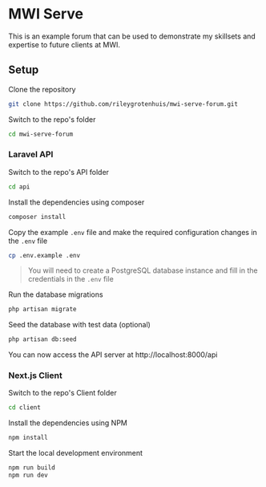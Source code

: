 # MWI Serve

This is an example forum that can be used to demonstrate my skillsets and expertise to future clients at MWI.

## Setup

Clone the repository

```bash
git clone https://github.com/rileygrotenhuis/mwi-serve-forum.git
```

Switch to the repo's folder

```bash
cd mwi-serve-forum
```

### Laravel API

Switch to the repo's API folder

```bash
cd api
```

Install the dependencies using composer

```bash
composer install
```

Copy the example `.env` file and make the required configuration changes in the `.env` file

```bash
cp .env.example .env
```

> You will need to create a PostgreSQL database instance and fill in the credentials in the `.env` file

Run the database migrations

```bash
php artisan migrate
```

Seed the database with test data (optional)

```bash
php artisan db:seed
```

You can now access the API server at http://localhost:8000/api

### Next.js Client

Switch to the repo's Client folder

```bash
cd client
```

Install the dependencies using NPM

```bash
npm install
```

Start the local development environment

```bash
npm run build
npm run dev
```
